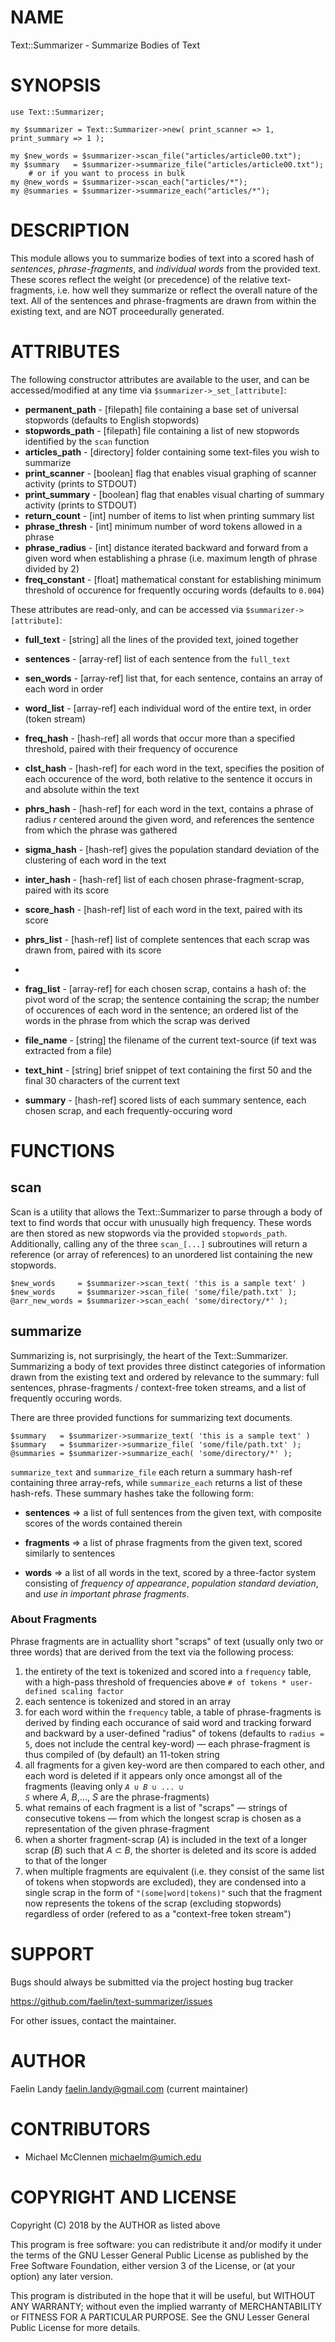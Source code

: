 # NAME

Text::Summarizer - Summarize Bodies of Text

# SYNOPSIS

	use Text::Summarizer;
	
	my $summarizer = Text::Summarizer->new( print_scanner => 1, print_summary => 1 );
	
	my $new_words = $summarizer->scan_file("articles/article00.txt");
	my $summary   = $summarizer->summarize_file("articles/article00.txt");
		# or if you want to process in bulk
	my @new_words = $summarizer->scan_each("articles/*");
	my @summaries = $summarizer->summarize_each("articles/*");

# DESCRIPTION
This module allows you to summarize bodies of text into a scored hash of  _sentences_,  _phrase-fragments_, and  _individual words_ from the provided text. These scores reflect the weight (or precedence) of the relative text-fragments, i.e. how well they summarize or reflect the overall nature of the text. All of the sentences and phrase-fragments are drawn from within the existing text, and are NOT proceedurally generated.

# ATTRIBUTES
The following constructor attributes are available to the user, and can be accessed/modified at any time via `$summarizer->_set_[attribute]`:
* **permanent_path** - [filepath] file containing a base set of universal stopwords (defaults to English stopwords)
* **stopwords_path** - [filepath] file containing a list of new stopwords identified by the `scan` function
* **articles_path**  - [directory] folder containing some text-files you wish to summarize
* **print_scanner**  - [boolean] flag that enables visual graphing of scanner activity (prints to STDOUT)
* **print_summary**  - [boolean] flag that enables visual charting of summary activity (prints to STDOUT)
* **return_count**   - [int] number of items to list when printing summary list
* **phrase_thresh**  - [int] minimum number of word tokens allowed in a phrase
* **phrase_radius**  - [int] distance iterated backward and forward from a given word when establishing a phrase (i.e. maximum length of phrase divided by 2)
* **freq_constant**  - [float] mathematical constant for establishing minimum threshold of occurence for frequently occuring words (defaults to `0.004`)


These attributes are read-only, and can be accessed via `$summarizer->[attribute]`:
* **full_text** - [string] all the lines of the provided text, joined together
* **sentences** - [array-ref] list of each sentence from the `full_text`
* **sen_words** - [array-ref] list that, for each sentence, contains an array of each word in order
* **word_list** - [array-ref] each individual word of the entire text, in order (token stream)

* **freq_hash** - [hash-ref] all words that occur more than a specified threshold, paired with their frequency of occurence
* **clst_hash** - [hash-ref] for each word in the text, specifies the position of each occurence of the word, both relative to the sentence it occurs in and absolute within the text
* **phrs_hash** - [hash-ref] for each word in the text, contains a phrase of radius _r_ centered around the given word, and references the sentence from which the phrase was gathered

* **sigma_hash** - [hash-ref] gives the population standard deviation of the clustering of each word in the text

* **inter_hash** - [hash-ref] list of each chosen phrase-fragment-scrap, paired with its score
* **score_hash** - [hash-ref] list of each word in the text, paired with its score
* **phrs_list**  - [hash-ref] list of complete sentences that each scrap was drawn from, paired with its score
* 
* **frag_list**  - [array-ref] for each chosen scrap, contains a hash of: the pivot word of the scrap; the sentence containing the scrap; the number of occurences of each word in the sentence; an ordered list of the words in the phrase from which the scrap was derived

* **file_name** - [string] the filename of the current text-source (if text was extracted from a file)
* **text_hint** - [string] brief snippet of text containing the first 50 and the final 30 characters of the current text

* **summary** - [hash-ref] scored lists of each summary sentence, each chosen scrap, and each frequently-occuring word

# FUNCTIONS
## scan
Scan is a utility that allows the Text::Summarizer to parse through a body of text to find words that occur with unusually high frequency. These words are then stored as new stopwords via the provided `stopwords_path`. Additionally, calling any of the three `scan_[...]` subroutines will return a reference (or array of references) to an unordered list containing the new stopwords.

	$new_words     = $summarizer->scan_text( 'this is a sample text' )
	$new_words     = $summarizer->scan_file( 'some/file/path.txt' );
	@arr_new_words = $summarizer->scan_each( 'some/directory/*' );

## summarize
Summarizing is, not surprisingly, the heart of the Text::Summarizer. Summarizing a body of text provides three distinct categories of information drawn from the existing text and ordered by relevance to the summary: full sentences, phrase-fragments / context-free token streams, and a list of frequently occuring words.

There are three provided functions for summarizing text documents.

	$summary   = $summarizer->summarize_text( 'this is a sample text' )
	$summary   = $summarizer->summarize_file( 'some/file/path.txt' );
	@summaries = $summarizer->summarize_each( 'some/directory/*' );

`summarize_text` and `summarize_file` each return a summary hash-ref containing three array-refs, while `summarize_each` returns a list of these hash-refs. These summary hashes take the following form:
- **sentences** => a list of full sentences from the given text, with composite scores of the words contained therein

- **fragments** => a list of phrase fragments from the given text, scored similarly to sentences

- **words**     => a list of all words in the text, scored by a three-factor system consisting of  _frequency of appearance_,  _population standard deviation_, and  _use in important phrase fragments_.

### About Fragments
Phrase fragments are in actuallity short "scraps" of text (usually only two or three words) that are derived from the text via the following process:
1. the entirety of the text is tokenized and scored into a `frequency` table, with a high-pass threshold of frequencies above `# of tokens * user-defined scaling factor`
2. each sentence is tokenized and stored in an array
3. for each word within the `frequency` table, a table of phrase-fragments is derived by finding each occurance of said word and tracking forward and backward by a user-defined "radius" of tokens (defaults to `radius = 5`, does not include the central key-word) — each phrase-fragment is thus compiled of (by default) an 11-token string
4. all fragments for a given key-word are then compared to each other, and each word is deleted if it appears only once amongst all of the fragments
(leaving only <code>_A_ ∪ _B_ ∪ ... ∪ _S_</code> where _A_, _B_,..., _S_ are the phrase-fragments)
5. what remains of each fragment is a list of "scraps" — strings of consecutive tokens — from which the longest scrap is chosen as a representation of the given phrase-fragment
6. when a shorter fragment-scrap (_A_) is included in the text of a longer scrap (_B_) such that _A_ ⊂ _B_, the shorter is deleted and its score is added to that of the longer
7. when multiple fragments are equivalent (i.e. they consist of the same list of tokens when stopwords are excluded), they are condensed into a single scrap in the form of `"(some|word|tokens)"` such that the fragment now represents the tokens of the scrap (excluding stopwords) regardless of order (refered to as a "context-free token stream")

# SUPPORT

Bugs should always be submitted via the project hosting bug tracker

https://github.com/faelin/text-summarizer/issues

For other issues, contact the maintainer.

# AUTHOR

Faelin Landy <faelin.landy@gmail.com> (current maintainer)

# CONTRIBUTORS

* Michael McClennen <michaelm@umich.edu>

# COPYRIGHT AND LICENSE

Copyright (C) 2018 by the AUTHOR as listed above

This program is free software: you can redistribute it and/or modify it under the terms of the GNU Lesser General Public License as published by the Free Software Foundation, either version 3 of the License, or (at your option) any later version.

This program is distributed in the hope that it will be useful, but WITHOUT ANY WARRANTY; without even the implied warranty of MERCHANTABILITY or FITNESS FOR A PARTICULAR PURPOSE. See the GNU Lesser General Public License for more details.
